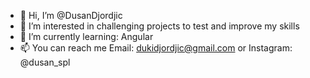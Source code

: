 - 👋 Hi, I’m @DusanDjordjic
- 👀 I’m interested in challenging projects to test and improve my skills
- 🌱 I’m currently learning: Angular
- 📫 You can reach me Email: dukidjordjic@gmail.com or Instagram: @dusan_spl



